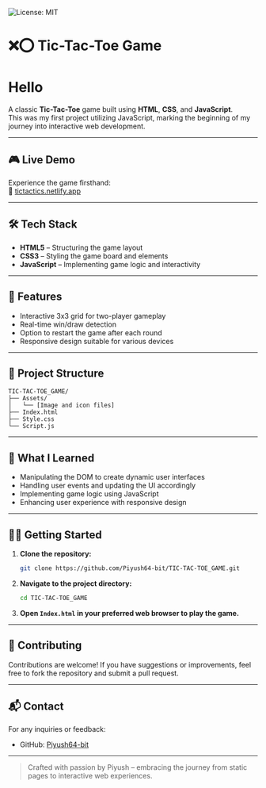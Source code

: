 ![License: MIT](https://img.shields.io/badge/License-MIT-yellow.svg)

# ❌⭕ Tic-Tac-Toe Game

# Hello 
A classic **Tic-Tac-Toe** game built using **HTML**, **CSS**, and **JavaScript**.  
This was my first project utilizing JavaScript, marking the beginning of my journey into interactive web development.



---

## 🎮 Live Demo

Experience the game firsthand:  
🔗 [tictactics.netlify.app](https://tictactics.netlify.app)

---

## 🛠️ Tech Stack

- **HTML5** – Structuring the game layout  
- **CSS3** – Styling the game board and elements  
- **JavaScript** – Implementing game logic and interactivity

---

## 🚀 Features

- Interactive 3x3 grid for two-player gameplay  
- Real-time win/draw detection  
- Option to restart the game after each round  
- Responsive design suitable for various devices

---

## 📁 Project Structure

```
TIC-TAC-TOE_GAME/
├── Assets/
│   └── [Image and icon files]
├── Index.html
├── Style.css
└── Script.js
```

---

## 🧠 What I Learned

- Manipulating the DOM to create dynamic user interfaces  
- Handling user events and updating the UI accordingly  
- Implementing game logic using JavaScript  
- Enhancing user experience with responsive design

---

## 🧑‍💻 Getting Started

1. **Clone the repository:**

   ```bash
   git clone https://github.com/Piyush64-bit/TIC-TAC-TOE_GAME.git
   ```

2. **Navigate to the project directory:**

   ```bash
   cd TIC-TAC-TOE_GAME
   ```

3. **Open `Index.html` in your preferred web browser to play the game.**

---

## 🤝 Contributing

Contributions are welcome! If you have suggestions or improvements, feel free to fork the repository and submit a pull request.

---

## 📬 Contact

For any inquiries or feedback:

- GitHub: [Piyush64-bit](https://github.com/Piyush64-bit)

---

> Crafted with passion by Piyush – embracing the journey from static pages to interactive web experiences.
